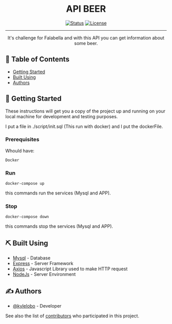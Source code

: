 <h1 align="center">API BEER</h1>

<div align="center">

[![Status](https://img.shields.io/badge/status-active-success.svg)]()
[![License](https://img.shields.io/badge/license-MIT-blue.svg)](/LICENSE)

</div>

---

<p align="center"> 
  It's challenge for Falabella and with this API you can get   information about some beer.
  <br> 
</p>

## 📝 Table of Contents

- [Getting Started](#getting_started)
- [Built Using](#built_using)
- [Authors](#authors)


## 🏁 Getting Started <a name = "getting_started"></a>

These instructions will get you a copy of the project up and running on your local machine for development and testing purposes.

I put a file in ./script/init.sql (This run with docker) and I put the dockerFile.

### Prerequisites

Whould have:

```
Docker
```

### Run

```
docker-compose up
```
this commands run the services (Mysql and APP). 

### Stop

```
docker-compose down
```
this commands stop the services (Mysql and APP).


## ⛏️ Built Using <a name = "built_using"></a>

- [Mysql](https://www.mysql.com/) - Database
- [Express](https://expressjs.com/) - Server Framework
- [Axios](https://axios-http.com/) - Javascript Library used to make HTTP request
- [NodeJs](https://nodejs.org/en/) - Server Environment

## ✍️ Authors <a name = "authors"></a>

- [@kylelobo](https://github.com/Avesousa) - Developer

See also the list of [contributors](https://github.com/kylelobo/The-Documentation-Compendium/contributors) who participated in this project.
